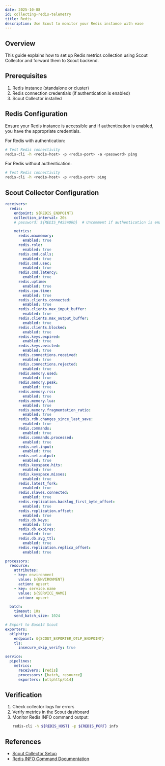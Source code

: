 ```yaml
---
date: 2025-10-08
id: collecting-redis-telemetry
title: Redis
description: Use Scout to monitor your Redis instance with ease
---
```


## Overview

This guide explains how to set up Redis metrics collection using Scout
Collector and forward them to Scout backend.

## Prerequisites

1. Redis instance (standalone or cluster)
2. Redis connection credentials (if authentication is enabled)
3. Scout Collector installed

## Redis Configuration

Ensure your Redis instance is accessible and if authentication is enabled,
you have the appropriate credentials.

For Redis with authentication:
```bash
# Test Redis connectivity
redis-cli -h <redis-host> -p <redis-port> -a <password> ping
```

For Redis without authentication:
```bash
# Test Redis connectivity
redis-cli -h <redis-host> -p <redis-port> ping
```

## Scout Collector Configuration

```yaml
receivers:
  redis:
    endpoint: ${REDIS_ENDPOINT}
    collection_interval: 20s
    # password: ${REDIS_PASSWORD}  # Uncomment if authentication is enabled

    metrics:
      redis.maxmemory:
        enabled: true
      redis.role:
        enabled: true
      redis.cmd.calls:
        enabled: true
      redis.cmd.usec:
        enabled: true
      redis.cmd.latency:
        enabled: true
      redis.uptime:
        enabled: true
      redis.cpu.time:
        enabled: true
      redis.clients.connected:
        enabled: true
      redis.clients.max_input_buffer:
        enabled: true
      redis.clients.max_output_buffer:
        enabled: true
      redis.clients.blocked:
        enabled: true
      redis.keys.expired:
        enabled: true
      redis.keys.evicted:
        enabled: true
      redis.connections.received:
        enabled: true
      redis.connections.rejected:
        enabled: true
      redis.memory.used:
        enabled: true
      redis.memory.peak:
        enabled: true
      redis.memory.rss:
        enabled: true
      redis.memory.lua:
        enabled: true
      redis.memory.fragmentation_ratio:
        enabled: true
      redis.rdb.changes_since_last_save:
        enabled: true
      redis.commands:
        enabled: true
      redis.commands.processed:
        enabled: true
      redis.net.input:
        enabled: true
      redis.net.output:
        enabled: true
      redis.keyspace.hits:
        enabled: true
      redis.keyspace.misses:
        enabled: true
      redis.latest_fork:
        enabled: true
      redis.slaves.connected:
        enabled: true
      redis.replication.backlog_first_byte_offset:
        enabled: true
      redis.replication.offset:
        enabled: true
      redis.db.keys:
        enabled: true
      redis.db.expires:
        enabled: true
      redis.db.avg_ttl:
        enabled: true
      redis.replication.replica_offset:
        enabled: true

processors:
  resource:
    attributes:
    - key: environment
      value: ${ENVIRONMENT}
      action: upsert
    - key: service.name
      value: ${SERVICE_NAME}
      action: upsert

  batch:
    timeout: 10s
    send_batch_size: 1024

# Export to Base14 Scout
exporters:
  otlphttp:
    endpoint: ${SCOUT_EXPORTER_OTLP_ENDPOINT}
    tls:
      insecure_skip_verify: true

service:
  pipelines:
    metrics:
      receivers: [redis]
      processors: [batch, resource]
      exporters: [otlphttp/b14]
```

## Verification

1. Check collector logs for errors
2. Verify metrics in the Scout dashboard
3. Monitor Redis INFO command output:
   ```bash
   redis-cli -h ${REDIS_HOST} -p ${REDIS_PORT} info
   ```


## References

- [Scout Collector Setup](
   https://docs.base14.io/instrument/collector-setup/otel-collector-config)
- [Redis INFO Command Documentation](https://redis.io/commands/info/)